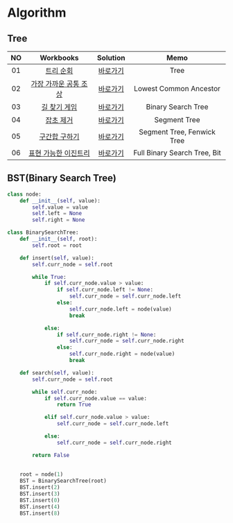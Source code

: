# Algorithm 

## Tree
|                                         <center>NO                                          |                                     <center>Workbooks                                     |           <center>Solution            |         <center>Memo         |
|:-------------------------------------------------------------------------------------------:|:-----------------------------------------------------------------------------------------:|:-------------------------------------:|:----------------------------:|
|                                             01                                              |                       [트리 순회](https://www.acmicpc.net/problem/1991)                       |      [바로가기](./Solution/트리%20순회)       |             Tree             |
|                                             02                                              |                   [가장 가까운 공통 조상](https://www.acmicpc.net/problem/3584)                    | [바로가기](./Solution/가장%20가까운%20공통%20조상) |    Lowest Common Ancestor    |
|                                             03                                              |        [길 찾기 게임](https://school.programmers.co.kr/learn/courses/30/lessons/42892)         |    [바로가기](./Solution/길%20찾기%20게임)     |      Binary Search Tree      |
|                                             04                                              |  [잡초 제거](https://level.goorm.io/exam/51351/%EC%9E%A1%EC%B4%88-%EC%A0%9C%EA%B1%B0/quiz/1)  |      [바로가기](./Solution/잡초%20제거)       |         Segment Tree         |
|                                             05                                              |                      [구간합 구하기](https://www.acmicpc.net/problem/2042)                      |     [바로가기](./Solution/구간합%20구하기)      |  Segment Tree, Fenwick Tree  |
| 06|           [표현 가능한 이진트리](https://school.programmers.co.kr/learn/courses/30/lessons/150367) |  [바로가기](./Solution/표현%20가능한%20이진트리)   | Full Binary Search Tree, Bit |



## BST(Binary Search Tree)
```python
class node:
    def __init__(self, value):
        self.value = value
        self.left = None
        self.right = None

class BinarySearchTree:
    def __init__(self, root):
        self.root = root

    def insert(self, value):
        self.curr_node = self.root

        while True:
            if self.curr_node.value > value:
                if self.curr_node.left != None:
                    self.curr_node = self.curr_node.left
                else:
                    self.curr_node.left = node(value)
                    break

            else:
                if self.curr_node.right != None:
                    self.curr_node = self.curr_node.right
                else:
                    self.curr_node.right = node(value)
                    break

    def search(self, value):
        self.curr_node = self.root

        while self.curr_node:
            if self.curr_node.value == value:
                return True

            elif self.curr_node.value > value:
                self.curr_node = self.curr_node.left

            else:
                self.curr_node = self.curr_node.right

        return False
        
 
    root = node(1)
    BST = BinarySearchTree(root)
    BST.insert(2)
    BST.insert(3)
    BST.insert(0)
    BST.insert(4)
    BST.insert(8)

```
